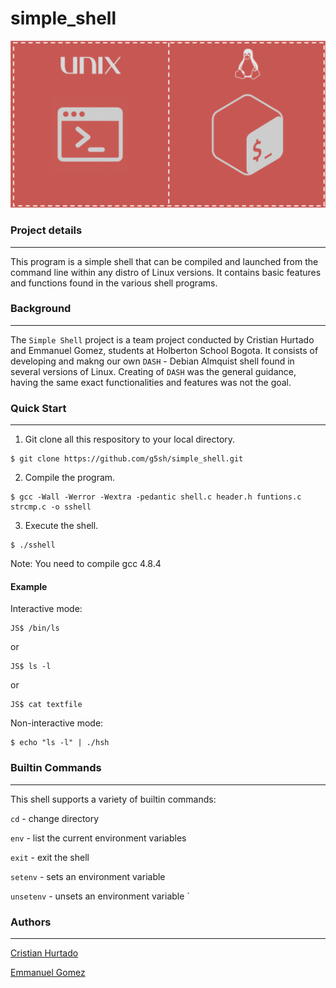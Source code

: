 # simple_shell

![logo](/unix.png)

### Project details
-----
This program is a simple shell that can be compiled and launched from the command line within any distro of Linux versions. It contains basic features and functions found in the various shell programs.


### Background
-----
The `Simple Shell` project is a team project conducted by Cristian Hurtado and Emmanuel Gomez, students at Holberton School Bogota. It consists of developing and makng our own `DASH` - Debian Almquist shell found in several versions of Linux. Creating of `DASH` was the general guidance, having the same exact functionalities and features was not the goal.

### Quick Start
-----
1. Git clone all this respository to your local directory.
```
$ git clone https://github.com/g5sh/simple_shell.git
```
2. Compile the program.
```
$ gcc -Wall -Werror -Wextra -pedantic shell.c header.h funtions.c strcmp.c -o sshell
```
3. Execute the shell.
```
$ ./sshell
```
Note: You need to compile gcc 4.8.4

#### Example
Interactive mode:
```
JS$ /bin/ls
```
or
```
JS$ ls -l
```
or
```
JS$ cat textfile
```
Non-interactive mode:
```
$ echo "ls -l" | ./hsh
```

### Builtin Commands
-----
This shell supports a variety of builtin commands:

`cd` - change directory

`env` - list the current environment variables

`exit` - exit the shell

`setenv` - sets an environment variable

`unsetenv` - unsets an environment variable
`
### Authors
-----

[Cristian Hurtado](https://github.com/cristian0497)

[Emmanuel Gomez](https://github.com/g5sh)
